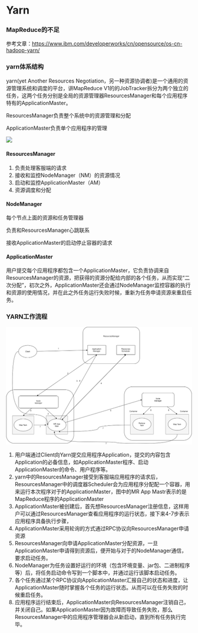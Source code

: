 # Yarn 

### MapReduce的不足

参考文章：https://www.ibm.com/developerworks/cn/opensource/os-cn-hadoop-yarn/

### yarn体系结构

yarn(yet Another Resources Negotiation，另一种资源协调者)是一个通用的资源管理系统和调度的平台，讲MapReduce V1的的JobTracker拆分为两个独立的任务，这两个任务分别是全局的资源管理器ResourcesManager和每个应用程序特有的ApplicationMaster。

ResourcesManager负责整个系统中的资源管理和分配

ApplicationMaster负责单个应用程序的管理

![](https://www.ibm.com/developerworks/cn/opensource/os-cn-hadoop-yarn/images/image002.jpg)



#### ResourcesManager

1. 负责处理客服端的请求
2. 接收和监控NodeManager（NM）的资源情况
3. 启动和监控ApplicationMaster（AM）
4. 资源调度和分配

#### NodeManager

每个节点上面的资源和任务管理器

负责和ResourcesManager心跳联系

接收ApplicationMaster的启动停止容器的请求

#### ApplicationMaster

用户提交每个应用程序都包含一个ApplicationMaster，它负责协调来自ResourcesManager的资源，把获得的资源分配给内部的各个任务，从而实现“二次分配”，初次之外，ApplicationMaster还会通过NodeManager监控容器的执行和资源的使用情况，并在此之外任务运行失败时候，重新为任务申请资源来重启任务。

### YARN工作流程

![](images/Yarn运行流程.png)



1. 用户端通过Client向Yarn提交应用程序Application，提交的内容包含Application的必备信息，如ApplicationMaster程序、启动ApplicationMaster的命令、用户程序等。
2. yarn中的ResourcesManager接受到客服端应用程序的请求后，ResourcesManager中的调度器Scheduler会为应用程序分配配一个容器，用来运行本次程序对于的ApplicationMaster，图中的MR App Mastr表示的是MapReduce程序的ApplicationMaster
3. ApplicationMaster被创建后，首先想ResourcesManager注册信息，这样用户可以通过ResourcesManager查看应用程序的运行状态，接下来4-7步表示应用程序具备执行步骤，
4. ApplicationMaster采用轮询的方式通过RPC协议向ResourcesManager申请资源
5. ResourcesManager向申请ApplicationMaster分配资源，一旦ApplicationMaster申请得到资源后，便开始与对于的NodeManager通信，要求启动任务。
6. NodeManager为任务设置好运行的环境（包含环境变量、jar包、二进制程序等）后，将任务启动命令写到一个脚本中，并通过运行该脚本启动任务。
7. 各个任务通过某个RPC协议向ApplicationMaster汇报自己的状态和进度，让ApplicationMaster随时掌握各个任务的运行状态。从而可以在任务失败的时候重启任务。
8. 应用程序运行结束后，ApplicationMaster向ResourcesManager注销自己，并关闭自己。如果ApplicationMaster因为故障而导致任务失败，那么ResourcesManager中的应用程序管理器会从新启动，直到所有任务执行完毕。